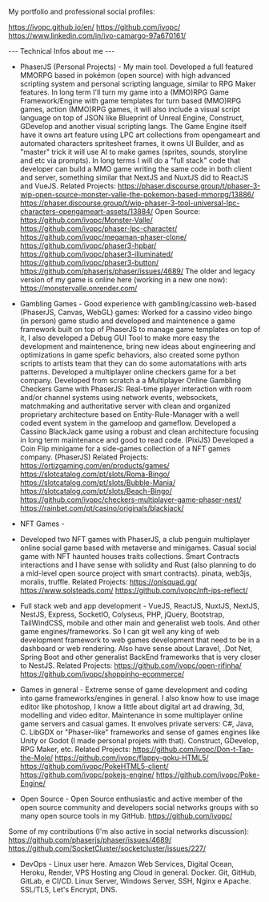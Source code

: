 My portfolio and professional social profiles:

https://ivopc.github.io/en/
https://github.com/ivopc/
https://www.linkedin.com/in/ivo-camargo-97a670161/

--- Technical Infos about me ---

- PhaserJS (Personal Projects) -
My main tool. Developed a full featured MMORPG based in pokémon (open source) with high advanced scripting system and personal scripting language, similar to RPG Maker features. In long term I'll turn my game into a (MMO)RPG Game Framework/Engine with game templates for turn based (MMO)RPG games, action (MMO)RPG games, it will also include a visual script language on top of JSON like Blueprint of Unreal Engine, Construct, GDevelop and another visual scripting langs. The Game Engine itself have it owns art feature using LPC art collections from opengameart and automated characters spritesheet frames, it owns UI Builder, and as "master" trick it will use AI to make games (sprites, sounds, storyline and etc via prompts). In long terms I will do a "full stack" code that developer can build a MMO game writing the same code in both client and server, something similar that NextJS and NuxtJS did to ReactJS and VueJS.
Related Projects:
https://phaser.discourse.group/t/phaser-3-wip-open-source-monster-valle-the-pokemon-based-mmorpg/13886/
https://phaser.discourse.group/t/wip-phaser-3-tool-universal-lpc-characters-opengameart-assets/13884/
Open Source:
https://github.com/ivopc/Monster-Valle/
https://github.com/ivopc/phaser-lpc-character/
https://github.com/ivopc/megaman-phaser-clone/
https://github.com/ivopc/phaser3-hpbar/
https://github.com/ivopc/phaser3-illuminated/
https://github.com/ivopc/phaser3-button/
https://github.com/phaserjs/phaser/issues/4689/
The older and legacy version of my game is online here (working in a new one now):
https://monstervalle.onrender.com/

- Gambling Games -
Good experience with gambling/cassino web-based (PhaserJS, Canvas, WebGL) games: 
Worked for a cassino video bingo (in person) game studio and developed and maintenence a game framework built on top of PhaserJS to manage game templates on top of it, I also developed a Debug GUI Tool to make more easy the development and maintenence, bring new ideas about engineering and optimizations in game spefic behaviors, also created some python scripts to artists team that they can do some automatations with arts patterns. Developed a multiplayer online checkers game for a bet company. 
Developed from scratch a a Multiplayer Online Gambling Checkers Game with PhaserJS: Real-time player interaction with room and/or channel systems using network events, websockets, matchmaking and authoritative server with clean and organized proprietary architecture based on Entity-Rule-Manager with a well coded event system in the gameloop and gameflow.
Developed a Cassino BlackJack game using a robust and clean architecture focusing in long term maintenance and good to read code. (PixiJS)
Developed a Coin Flip minigame for a side-games collection of a NFT games company. (PhaserJS)
Related Projects:
https://ortizgaming.com/en/products/games/
https://slotcatalog.com/pt/slots/Roma-Bingo/
https://slotcatalog.com/pt/slots/Bubble-Mania/
https://slotcatalog.com/pt/slots/Beach-Bingo/
https://github.com/ivopc/checkers-multiplayer-game-phaser-nest/
https://rainbet.com/pt/casino/originals/blackjack/

- NFT Games -
- Developed two NFT games with PhaserJS, a club penguin multiplayer online social game based with metaverse and minigames. Casual social game with NFT haunted houses traits collections. Smart Contracts interactions and I have sense with solidity and Rust (also planning to do a mid-level open source project with smart contracts). pinata, web3js, moralis, truffle.
Related Projects:
https://onisquad.gg/
https://www.solsteads.com/
https://github.com/ivopc/nft-ips-reflect/

- Full stack web and app development -
 VueJS, ReactJS, NuxtJS, NextJS, NestJS, Express, SocketIO, Colyseus, PHP, jQuery, Bootstrap, TailWindCSS, mobile and other main and generalist web tools. And other game engines/frameworks. So I can git well any king of web development framework to web games development that need to be in a dashboard or web rendering. Also have sense about Laravel, .Dot Net, Spring Boot and other generalist BackEnd frameworks that is very closer to NestJS.
Related Projects:
https://github.com/ivopc/open-rifinha/
https://github.com/ivopc/shoppinho-ecommerce/

- Games in general -
Extreme sense of game development and coding into game frameworks/engines in general. I also know how to use image editor like photoshop, I know a little about digital art ad drawing, 3d, modelling and video editor. 
Maintenance in some multiplayer online game servers and casual games. It envolves private servers: C#, Java, C. 
LibGDX or "Phaser-like" frameworks and sense of games engines like Unity or Godot (I made personal projets with that). Construct, GDevelop, RPG Maker, etc.
Related Projects:
https://github.com/ivopc/Don-t-Tap-the-Mole/
https://github.com/ivopc/flappy-goku-HTML5/
https://github.com/ivopc/PokeHTML5-client/
https://github.com/ivopc/pokejs-engine/
https://github.com/ivopc/Poke-Engine/

- Open Source -
Open Source enthusiastic and active member of the open source community and developers social networks groups with so many open source tools in my GitHub.
https://github.com/ivopc/

Some of my contributions (I'm also active in social networks discussion):
https://github.com/phaserjs/phaser/issues/4689/
https://github.com/SocketCluster/socketcluster/issues/227/

- DevOps -
Linux user here. Amazon Web Services, Digital Ocean, Heroku, Render, VPS Hosting ang Cloud in general. Docker. Git, GitHub, GitLab, e CI/CD. Linux Server,
Windows Server, SSH, Nginx e Apache. SSL/TLS, Let's Encrypt, DNS.